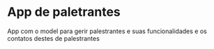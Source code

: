 App de paletrantes
===================

App com o model para gerir palestrantes e suas funcionalidades
e os contatos destes de palestrantes
